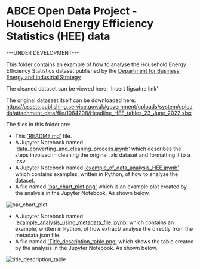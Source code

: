 # ABCE Open Data Project - Household Energy Efficiency Statistics (HEE) data 

---UNDER DEVELOPMENT---

This folder contains an example of how to analyse the Household Energy Efficiency Statistics dataset published by the [Department for Business, Energy and Industrial Strategy](https://www.gov.uk/government/organisations/department-for-business-energy-and-industrial-strategy)

The cleaned dataset can be viewed here: 'Insert figsahre link'

The original datasaet itself can be downloaded here: https://assets.publishing.service.gov.uk/government/uploads/system/uploads/attachment_data/file/1084208/Headline_HEE_tables_23_June_2022.xlsx

The files in this folder are:

  * This ['README.md'](https://github.com/building-energy/ABCE_Open_Data_Project/blob/main/external_datasets/Household_Energy_Efficiency_Statistics/README.md) file. 
  * A Jupyter Notebook named ['data_converting_and_cleaning_process.ipynb'](https://github.com/building-energy/ABCE_Open_Data_Project/blob/main/external_datasets/Household_Energy_Efficiency_Statistics/data_converting_and_cleaning_process.ipynb) which describes the steps involved in cleaning the     original .xls dataset and formatting it to a .csv. 
  * A Jupyter Notebook named ['example_of_data_analysis_HEE.ipynb'](https://github.com/building-energy/ABCE_Open_Data_Project/blob/main/external_datasets/Household_Energy_Efficiency_Statistics/example_of_data_analysis_HEE.ipynb) which contains examples, written in Python, of how to analyse the dataset. 
  * A file named ['bar_chart_plot.png'](https://github.com/building-energy/ABCE_Open_Data_Project/blob/main/external_datasets/Household_Energy_Efficiency_Statistics/bar_chart_plot.png) which is an example plot created by the analysis in the Jupyter Notebook. As shown below.

![bar_chart_plot](https://user-images.githubusercontent.com/77445492/180892802-62d9a3ae-ed9b-4b68-a604-40556714b89c.png)

  * A Jupyter Notebook named ['example_analysis_using_metadata_file.ipynb'](https://github.com/building-energy/ABCE_Open_Data_Project/blob/main/external_datasets/Household_Energy_Efficiency_Statistics/example_analysis_using_metadata_file.ipynb) which contains an example, written in Python, of how extract/ analyse the directly from the metadata.json file. 
  * A file named ['Title_description_table.png'](https://github.com/building-energy/ABCE_Open_Data_Project/blob/main/external_datasets/Household_Energy_Efficiency_Statistics/title_description_table.png) which shows the table created by the analysis in the Jupyter Notebook. As shown below.
  
  ![title_description_table](https://user-images.githubusercontent.com/77445492/180996240-e82cd377-69c9-4fda-a2ce-4a4ab2dce25b.png)
